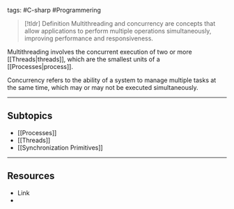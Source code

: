 tags: #C-sharp #Programmering

> [!tldr] Definition
> Multithreading and concurrency are concepts that allow applications to perform multiple operations simultaneously, improving performance and responsiveness. 

Multithreading involves the concurrent execution of two or more [[Threads|threads]], which are the smallest units of a [[Processes|process]].

Concurrency refers to the ability of a system to manage multiple tasks at the same time, which may or may not be executed simultaneously.

---

## Subtopics
- [[Processes]]
- [[Threads]]
- [[Synchronization Primitives]]

---

## Resources
- Link
- 